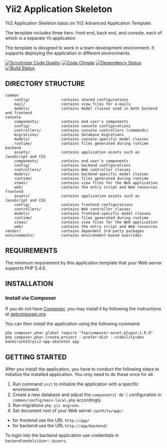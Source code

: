 Yii2 Application Skeleton
===================================

Yii2 Application Skeleton basis on Yii2 Advanced Application Template.

The template includes three tiers: front end, back end, and console, each of which is a separate Yii application.

The template is designed to work in a team development environment. It supports
deploying the application in different environments.

[![Scrutinizer Code Quality](https://scrutinizer-ci.com/g/maxmirazh33/yii2-app-skeleton/badges/quality-score.png?b=master)](https://scrutinizer-ci.com/g/maxmirazh33/yii2-app-skeleton/?branch=master)
[![Code Climate](https://codeclimate.com/github/maxmirazh33/yii2-app-skeleton/badges/gpa.svg)](https://codeclimate.com/github/maxmirazh33/yii2-app-skeleton)
[![Dependency Status](https://www.versioneye.com/user/projects/54d1fa7d3ca0849531000115/badge.svg?style=flat)](https://www.versioneye.com/user/projects/54d1fa7d3ca0849531000115)
[![Build Status](https://scrutinizer-ci.com/g/maxmirazh33/yii2-app-skeleton/badges/build.png?b=master)](https://scrutinizer-ci.com/g/maxmirazh33/yii2-app-skeleton/build-status/master)

DIRECTORY STRUCTURE
-------------------

```
common
    config/              contains shared configurations
    mail/                contains view files for e-mails
    models/              contains model classes used in both backend and frontend
console
    components/          contains end user's components
    config/              contains console configurations
    controllers/         contains console controllers (commands)
    migrations/          contains database migrations
    models/              contains console-specific model classes
    runtime/             contains files generated during runtime
backend
    assets/              contains application assets such as JavaScript and CSS
    components/          contains end user's components
    config/              contains backend configurations
    controllers/         contains Web controller classes
    models/              contains backend-specific model classes
    runtime/             contains files generated during runtime
    views/               contains view files for the Web application
    web/                 contains the entry script and Web resources
frontend
    assets/              contains application assets such as JavaScript and CSS
    config/              contains frontend configurations
    controllers/         contains Web controller classes
    models/              contains frontend-specific model classes
    runtime/             contains files generated during runtime
    views/               contains view files for the Web application
    web/                 contains the entry script and Web resources
vendor/                  contains dependent 3rd-party packages
environments/            contains environment-based overrides
```


REQUIREMENTS
------------

The minimum requirement by this application template that your Web server supports PHP 5.4.0.


INSTALLATION
------------

### Install via Composer

If you do not have [Composer](http://getcomposer.org/), you may install it by following the instructions
at [getcomposer.org](http://getcomposer.org/doc/00-intro.md#installation-nix).

You can then install the application using the following command:

~~~
php composer.phar global require "fxp/composer-asset-plugin:1.0.0"
php composer.phar create-project --prefer-dist --stability=dev maxmirazh33/yii2-app-skeleton app
~~~


GETTING STARTED
---------------

After you install the application, you have to conduct the following steps to initialize
the installed application. You only need to do these once for all.

1. Run command `init` to initialize the application with a specific environment.
2. Create a new database and adjust the `components['db']` configuration in `common/config/main-local.php` accordingly.
3. Run migrations `php yii migrate`.
4. Set document root of your Web server `/path/to/app/`:

- for frontend use the URL `http://app/`
- for backend use the URL `http://app/backend/`

To login into the backend application use credentials in `backend\models\User::$users`.
